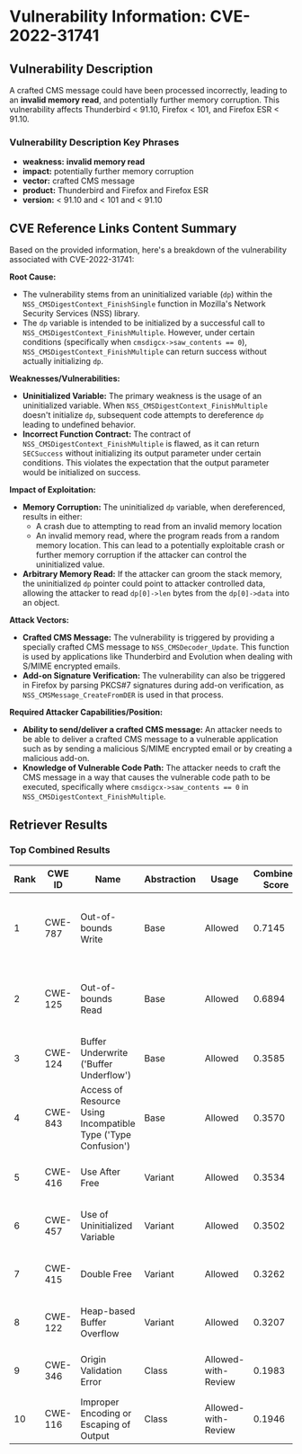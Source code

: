 # Vulnerability Information: CVE-2022-31741

## Vulnerability Description
A crafted CMS message could have been processed incorrectly, leading to an **invalid memory read**, and potentially further memory corruption. This vulnerability affects Thunderbird < 91.10, Firefox < 101, and Firefox ESR < 91.10.

### Vulnerability Description Key Phrases
- **weakness:** **invalid memory read**
- **impact:** potentially further memory corruption
- **vector:** crafted CMS message
- **product:** Thunderbird and Firefox and Firefox ESR
- **version:** < 91.10 and < 101 and < 91.10

## CVE Reference Links Content Summary
Based on the provided information, here's a breakdown of the vulnerability associated with CVE-2022-31741:

**Root Cause:**

- The vulnerability stems from an uninitialized variable (`dp`) within the `NSS_CMSDigestContext_FinishSingle` function in Mozilla's Network Security Services (NSS) library.
- The `dp` variable is intended to be initialized by a successful call to `NSS_CMSDigestContext_FinishMultiple`. However, under certain conditions (specifically when `cmsdigcx->saw_contents == 0`), `NSS_CMSDigestContext_FinishMultiple` can return success without actually initializing `dp`.

**Weaknesses/Vulnerabilities:**

- **Uninitialized Variable:** The primary weakness is the usage of an uninitialized variable. When `NSS_CMSDigestContext_FinishMultiple` doesn't initialize `dp`, subsequent code attempts to dereference `dp` leading to undefined behavior.
- **Incorrect Function Contract:** The contract of `NSS_CMSDigestContext_FinishMultiple` is flawed, as it can return `SECSuccess` without initializing its output parameter under certain conditions. This violates the expectation that the output parameter would be initialized on success.

**Impact of Exploitation:**

- **Memory Corruption:** The uninitialized `dp` variable, when dereferenced, results in either:
  - A crash due to attempting to read from an invalid memory location
  - An invalid memory read, where the program reads from a random memory location. This can lead to a potentially exploitable crash or further memory corruption if the attacker can control the uninitialized value.
- **Arbitrary Memory Read:** If the attacker can groom the stack memory, the uninitialized `dp` pointer could point to attacker controlled data, allowing the attacker to read `dp[0]->len` bytes from the `dp[0]->data` into an object.

**Attack Vectors:**

- **Crafted CMS Message:** The vulnerability is triggered by providing a specially crafted CMS message to `NSS_CMSDecoder_Update`. This function is used by applications like Thunderbird and Evolution when dealing with S/MIME encrypted emails.
- **Add-on Signature Verification:** The vulnerability can also be triggered in Firefox by parsing PKCS#7 signatures during add-on verification, as `NSS_CMSMessage_CreateFromDER` is used in that process.

**Required Attacker Capabilities/Position:**

- **Ability to send/deliver a crafted CMS message:** An attacker needs to be able to deliver a crafted CMS message to a vulnerable application such as by sending a malicious S/MIME encrypted email or by creating a malicious add-on.
- **Knowledge of Vulnerable Code Path:** The attacker needs to craft the CMS message in a way that causes the vulnerable code path to be executed, specifically where `cmsdigcx->saw_contents == 0` in `NSS_CMSDigestContext_FinishMultiple`.

## Retriever Results

### Top Combined Results

| Rank | CWE ID | Name | Abstraction | Usage | Combined Score | Retrievers | Individual Scores |
|------|--------|------|-------------|-------|---------------|------------|-------------------|
| 1 | CWE-787 | Out-of-bounds Write | Base | Allowed | 0.7145 | dense, sparse, graph | dense: 0.616, sparse: 0.211, graph: 0.798 |
| 2 | CWE-125 | Out-of-bounds Read | Base | Allowed | 0.6894 | dense, sparse, graph | dense: 0.527, sparse: 0.172, graph: 0.915 |
| 3 | CWE-124 | Buffer Underwrite ('Buffer Underflow') | Base | Allowed | 0.3585 | dense, sparse | dense: 0.551, sparse: 0.144 |
| 4 | CWE-843 | Access of Resource Using Incompatible Type ('Type Confusion') | Base | Allowed | 0.3570 | dense, sparse | dense: 0.529, sparse: 0.161 |
| 5 | CWE-416 | Use After Free | Variant | Allowed | 0.3534 | dense, sparse | dense: 0.552, sparse: 0.186 |
| 6 | CWE-457 | Use of Uninitialized Variable | Variant | Allowed | 0.3502 | sparse, graph | sparse: 0.215, graph: 0.717 |
| 7 | CWE-415 | Double Free | Variant | Allowed | 0.3262 | sparse, graph | sparse: 0.133, graph: 0.776 |
| 8 | CWE-122 | Heap-based Buffer Overflow | Variant | Allowed | 0.3207 | dense, sparse | dense: 0.539, sparse: 0.136 |
| 9 | CWE-346 | Origin Validation Error | Class | Allowed-with-Review | 0.1983 | dense, sparse | dense: 0.528, sparse: 0.128 |
| 10 | CWE-116 | Improper Encoding or Escaping of Output | Class | Allowed-with-Review | 0.1946 | dense, sparse | dense: 0.519, sparse: 0.125 |

